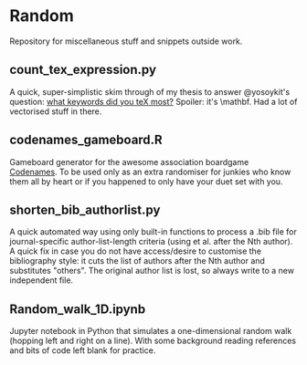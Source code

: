 # Random
Repository for miscellaneous stuff and snippets outside work.

## count_tex_expression.py
A quick, super-simplistic skim through of my thesis to answer @yosoykit's question: [what keywords did you teX most?](https://twitter.com/yosoykit/status/996870912963117056)
Spoiler: it's \mathbf. Had a lot of vectorised stuff in there.

## codenames_gameboard.R
Gameboard generator for the awesome association boardgame [Codenames](https://czechgames.com/en/codenames/).
To be used only as an extra randomiser for junkies who know them all by heart or if you happened to only have your duet set with you.

## shorten_bib_authorlist.py
A quick automated way using only built-in functions to process a .bib file for journal-specific author-list-length criteria (using et al. after the Nth author). A quick fix in case you do not have access/desire to customise the bibliography style: it cuts the list of authors after the Nth author and substitutes "others". The original author list is lost, so always write to a new independent file.

## Random_walk_1D.ipynb
Jupyter notebook in Python that simulates a one-dimensional random walk (hopping left and right on a line). With some background reading references and bits of code left blank for practice.
